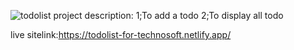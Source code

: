 ![todolist](https://user-images.githubusercontent.com/76878017/123956354-6cfce180-d9cc-11eb-84cc-7377cab7d51c.JPG)
project description:
1;To add a todo
2;To display all todo


live sitelink:https://todolist-for-technosoft.netlify.app/
